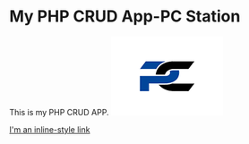 # My PHP CRUD App-PC Station
This is my PHP CRUD APP.
![alt text][logo]

[logo]: https://github.com/Kiefer-Smith/CA2/blob/main/image_uploads/logo.png  "Logo Title Text 2"

[I'm an inline-style link](https://www.google.com)
